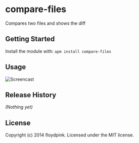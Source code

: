 # compare-files

Compares two files and shows the diff

## Getting Started
Install the module with: `apm install compare-files`

## Usage

![Screencast](http://i.imgur.com/HTkJnCv.gif)

## Release History
_(Nothing yet)_

## License
Copyright (c) 2014 floydpink. Licensed under the MIT license.
